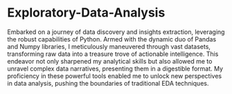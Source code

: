 # Exploratory-Data-Analysis
Embarked on a journey of data discovery and insights extraction, leveraging the robust capabilities of Python. Armed with the dynamic duo of Pandas and Numpy libraries, I meticulously maneuvered through vast datasets, transforming raw data into a treasure trove of actionable intelligence. This endeavor not only sharpened my analytical skills but also allowed me to unravel complex data narratives, presenting them in a digestible format. My proficiency in these powerful tools enabled me to unlock new perspectives in data analysis, pushing the boundaries of traditional EDA techniques.
